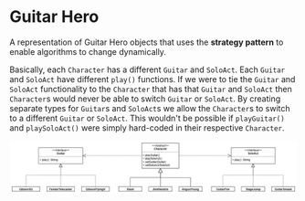 # Guitar Hero

A representation of Guitar Hero objects that uses the **strategy pattern** to
enable algorithms to change dynamically.

Basically, each `Character` has a different `Guitar` and `SoloAct`. Each
`Guitar` and `SoloAct` have different `play()` functions. If we were to tie the
`Guitar` and `SoloAct` functionality to the `Character` that has that `Guitar`
and `SoloAct` then `Character`s would never be able to switch `Guitar` or
`SoloAct`. By creating separate types for `Guitar`s and `SoloAct`s we allow the
`Character`s to switch to a different `Guitar` or `SoloAct`. This wouldn't be
possible if `playGuitar()` and `playSoloAct()` were simply hard-coded in their
respective `Character`.

![UML Diagram](./UMLDiagram.png)
